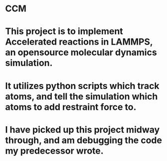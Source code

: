 # CCM
# This project is to implement Accelerated reactions in LAMMPS, an opensource molecular dynamics simulation.
# It utilizes python scripts which track atoms, and tell the simulation which atoms to add restraint force to.
# I have picked up this project midway through, and am debugging the code my predecessor wrote.
